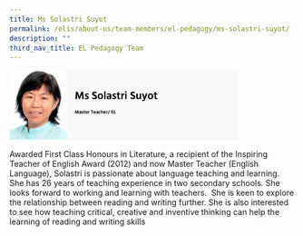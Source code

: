 ```yaml
---
title: Ms Solastri Suyot
permalink: /elis/about-us/team-members/el-pedagogy/ms-solastri-suyot/
description: ""
third_nav_title: EL Pedagogy Team
---
```

<img src="/images/ms%20solastri%20suyot.png" 
     style="width:80%">
		 
Awarded First Class Honours in Literature, a recipient of the Inspiring Teacher of English Award (2012) and now Master Teacher (English Language), Solastri is passionate about language teaching and learning. She has 26 years of teaching experience in two secondary schools. She looks forward to working and learning with teachers.  She is keen to explore the relationship between reading and writing further. She is also interested to see how teaching critical, creative and inventive thinking can help the learning of reading and writing skills